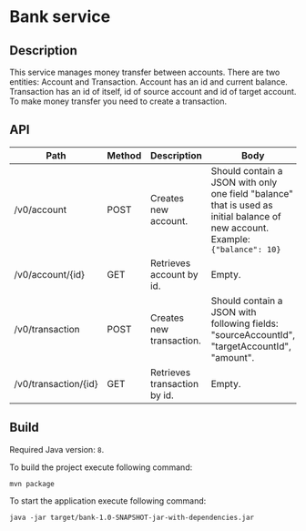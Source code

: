 # Bank service

## Description

This service manages money transfer between accounts.
There are two entities: Account and Transaction. Account has an id and current balance. Transaction has an id of itself, id of source account and id of target account. To make money transfer you need to create a transaction.

## API

Path                 | Method | Description                   | Body                                                                                                                             | Response
-------------------- | ------- | ---------------------------- | -------------------------------------------------------------------------------------------------------------------------------- | ---------------------
/v0/account          | POST    | Creates new account.         | Should contain a JSON with only one field "balance" that is used as initial balance of new account. Example: `{"balance": 10}`   | Id of created account.
/v0/account/{id}     | GET     | Retrieves account by id.     | Empty.                                                                                                                           | Account in JSON format.
/v0/transaction      | POST    | Creates new transaction.     | Should contain a JSON with following fields: "sourceAccountId", "targetAccountId", "amount".                                     | Id of created transaction.
/v0/transaction/{id} | GET     | Retrieves transaction by id. | Empty.                                                                                                                           | Transaction in JSON format.

## Build

Required Java version: `8`.

To build the project execute following command:

`mvn package`

To start the application execute following command:

`java -jar target/bank-1.0-SNAPSHOT-jar-with-dependencies.jar`